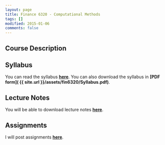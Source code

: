 ```yaml
---
layout: page
title: Finance 6320 - Computational Methods 
tags: []
modified: 2015-01-06
comments: false
---
```


## Course Description 


## Syllabus

You can read the syllabus **[here](/teaching/FIN6320/syllabus)**. You can also download the syllabus in **[PDF form]( {{ site.url }}/assets/fin6320/Syllabus.pdf)**.


## Lecture Notes

You will be able to download lecture notes **[here](/teaching/FIN6320/lectures)**.

## Assignments

I will post assignments **[here](/teaching/FIN6320/assignments)**.
